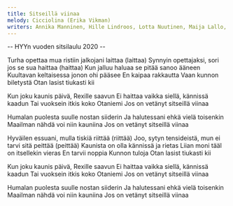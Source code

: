 ```yaml
---
title: Sitseillä viinaa
melody: Cicciolina (Erika Vikman)
writers: Annika Manninen, Hille Lindroos, Lotta Nuutinen, Maija Lallo, Petra Koivisto
---
```


-- HYYn vuoden sitsilaulu 2020 --

Turha opettaa mua ristiin jalkojani laittaa (laittaa)
Synnyin opettajaksi, sori jos se sua haittaa (haittaa)
Kun jalluu haluaa se pitää sanoo ääneen
Kuultavan keltaisessa jonon ohi pääsee
En kaipaa rakkautta
Vaan kunnon biletystä
Otan lasist tiukasti kii

Kun joku kaunis päivä, Rexille saavun
Ei haittaa vaikka siellä, kännissä kaadun
Tai vuoksein itkis koko Otaniemi
Jos on vetänyt sitseillä viinaa

Humalan puolesta suulle nostan siiderin
Ja halutessani ehkä vielä toisenkin
Maailman nähdä voi niin kauniina
Jos on vetänyt sitseillä viinaa

Hyväilen essuani, mulla tiskiä riittää (riittää)
Joo, sytyn tensideistä, mun ei tarvi sitä peittää (peittää)
Kaunista on olla kännissä ja rietas
Liian moni tääl on itsellekin vieras
En tarvii noppia
Kunnon tuloja
Otan lasist tiukasti kii

Kun joku kaunis päivä, Rexille saavun
Ei haittaa vaikka siellä, kännissä kaadun
Tai vuoksein itkis koko Otaniemi
Jos on vetänyt sitseillä viinaa

Humalan puolesta suulle nostan siiderin
Ja halutessani ehkä vielä toisenkin
Maailman nähdä voi niin kauniina
Jos on vetänyt sitseillä viinaa
